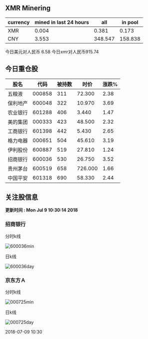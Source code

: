 ## XMR Minering

|currency|mined in last 24 hours|all|in pool|
|---|---|---|---|
|XMR|0.004|0.381|0.173|
|CNY|3.553|348.547|158.838|

今日美元对人民币 6.58	今日xmr对人民币915.74


## 今日重仓股 

|股名|代码|被持数|时价|涨跌%|
|---|---|---|---|---|
|五粮液|000858|311|72.300|2.38|
|保利地产|600048|322|10.970|3.69|
|农业银行|601288|406|3.440|1.47|
|美的集团|000333|423|48.500|2.32|
|工商银行|601398|442|5.430|2.65|
|格力电器|000651|504|45.610|3.19|
|伊利股份|600887|519|27.810|1.24|
|招商银行|600036|530|26.750|3.52|
|贵州茅台|600519|658|726.000|1.66|
|中国平安|601318|690|58.330|2.44|

## 关注股信息
**更新时间 : Mon Jul  9 10:30:14 2018**
### 招商银行 
分时k线

![600036min](http://image.sinajs.cn/newchart/min/n/sh600036.gif)

日k线

![600036day](http://image.sinajs.cn/newchart/daily/n/sh600036.gif)

### 京东方Ａ 
分时k线

![000725min](http://image.sinajs.cn/newchart/min/n/sz000725.gif)

日k线

![000725day](http://image.sinajs.cn/newchart/daily/n/sz000725.gif)

2018-07-09 10:30